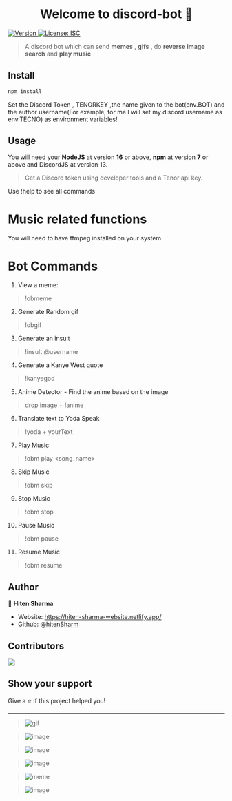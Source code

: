 <h1 align="center">Welcome to discord-bot 👋</h1>
<p>
  <a href="https://www.npmjs.com/package/discord-bot" target="_blank">
    <img alt="Version" src="https://img.shields.io/npm/v/discord-bot.svg">
  </a>
  <a href="#" target="_blank">
    <img alt="License: ISC" src="https://img.shields.io/badge/License-ISC-yellow.svg" />
  </a>
</p>

> A discord bot which can send **memes** , **gifs** , do **reverse image search** and **play music**

## Install

```sh
npm install
```
Set the Discord Token , TENORKEY ,the name given to the bot(env.BOT) and the author username(For example, for me I will set my discord username as env.TECNO) as environment variables!

## Usage
You will need your **NodeJS** at version **16** or above, **npm** at version **7** or above and DiscordJS at version 13.
>Get a Discord token using developer tools and a Tenor api key.

Use !help to see all commands

# Music related functions
You will need to have ffmpeg installed on your system.

# Bot Commands
1. View a meme: 
> !obmeme

2. Generate Random gif
> !obgif

3. Generate an insult
> !insult @username

4. Generate a Kanye West quote
> !kanyegod

5. Anime Detector - Find the anime based on the image
> drop image + !anime

6. Translate text to Yoda Speak
> !yoda + yourText

7. Play Music
> !obm play <song_name> 

8. Skip Music
> !obm skip

9. Stop Music
> !obm stop

10. Pause Music
> !obm pause

11. Resume Music
> !obm resume

## Author

👤 **Hiten Sharma**

* Website: https://hiten-sharma-website.netlify.app/
* Github: [@hitenSharm](https://github.com/hitenSharm)

## Contributors
<a href = "https://github.com/Tanu-N-Prabhu/Python/graphs/contributors">
  <img src = "https://contrib.rocks/image?repo = hitenSharm/Discord-Meme-and-Music-Bot"/>
</a>


## Show your support

Give a ⭐️ if this project helped you!

***

>![gif](https://user-images.githubusercontent.com/56029311/115148239-50fbcc00-a07c-11eb-830f-5da5345d56c4.png)

>![image](https://user-images.githubusercontent.com/56029311/115998046-11485d80-a603-11eb-8b12-e9ecef04eb61.png)

>![image](https://user-images.githubusercontent.com/56029311/115998055-186f6b80-a603-11eb-956e-1adb88de6b1a.png)

>![image](https://user-images.githubusercontent.com/56029311/115998057-1c9b8900-a603-11eb-8c3b-2fd0d42ddbf6.png)

>![meme](https://user-images.githubusercontent.com/56029311/115148232-4b05eb00-a07c-11eb-8b63-e0bb3fd30f83.png)

>![image](https://user-images.githubusercontent.com/56029311/135068632-02b70191-2710-4fea-b843-35f69be3def7.png)
